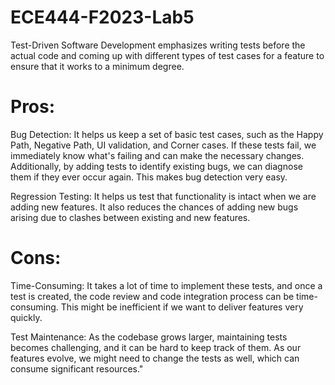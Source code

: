 # ECE444-F2023-Lab5
Test-Driven Software Development emphasizes writing tests before the actual code and coming up with different types of test cases for a feature to ensure that it works to a minimum degree. 

# Pros:

Bug Detection: It helps us keep a set of basic test cases, such as the Happy Path, Negative Path, UI validation, and Corner cases. If these tests fail, we immediately know what's failing and can make the necessary changes. Additionally, by adding tests to identify existing bugs, we can diagnose them if they ever occur again. This makes bug detection very easy.

Regression Testing: It helps us test that functionality is intact when we are adding new features. It also reduces the chances of adding new bugs arising due to clashes between existing and new features.

# Cons:

Time-Consuming: It takes a lot of time to implement these tests, and once a test is created, the code review and code integration process can be time-consuming. This might be inefficient if we want to deliver features very quickly.

Test Maintenance: As the codebase grows larger, maintaining tests becomes challenging, and it can be hard to keep track of them. As our features evolve, we might need to change the tests as well, which can consume significant resources."





